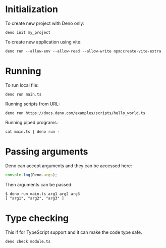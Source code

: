 # Initialization
To create new project with Deno only:
```
deno init my_project
```
To create new application using vite:
```
deno run --allow-env --allow-read --allow-write npm:create-vite-extra
```
# Running
To run local file:
```
deno run main.ts
```
Running scripts from URL:
```
deno run https://docs.deno.com/examples/scripts/hello_world.ts
```
Running piped programs:
```shell
cat main.ts | deno run -
```
# Passing arguments
Deno can accept arguments and they can be accessed here:
```ts
console.log(Deno.args);
```
Then arguments can be passed:
```shell
$ deno run main.ts arg1 arg2 arg3
[ "arg1", "arg2", "arg3" ]
```
# Type checking
This if for TypeScript support and it can make the code type safe.
```
deno check module.ts
```
